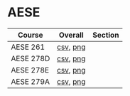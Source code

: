 # AESE

| Course | Overall | Section |
| ------ | ------- | ------- |
| AESE 261 | [csv](https://github.com/UCSD-Historical-Enrollment-Data/2024Spring/blob/main/overall/AESE%20261.csv), [png](https://raw.githubusercontent.com/UCSD-Historical-Enrollment-Data/2024Spring/main/plot_overall/AESE%20261.png) |  |
| AESE 278D | [csv](https://github.com/UCSD-Historical-Enrollment-Data/2024Spring/blob/main/overall/AESE%20278D.csv), [png](https://raw.githubusercontent.com/UCSD-Historical-Enrollment-Data/2024Spring/main/plot_overall/AESE%20278D.png) |  |
| AESE 278E | [csv](https://github.com/UCSD-Historical-Enrollment-Data/2024Spring/blob/main/overall/AESE%20278E.csv), [png](https://raw.githubusercontent.com/UCSD-Historical-Enrollment-Data/2024Spring/main/plot_overall/AESE%20278E.png) |  |
| AESE 279A | [csv](https://github.com/UCSD-Historical-Enrollment-Data/2024Spring/blob/main/overall/AESE%20279A.csv), [png](https://raw.githubusercontent.com/UCSD-Historical-Enrollment-Data/2024Spring/main/plot_overall/AESE%20279A.png) |  |
